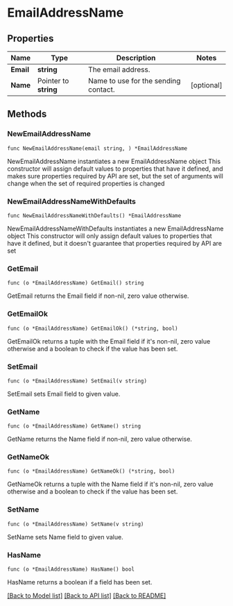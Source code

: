 # EmailAddressName

## Properties

Name | Type | Description | Notes
------------ | ------------- | ------------- | -------------
**Email** | **string** | The email address. | 
**Name** | Pointer to **string** | Name to use for the sending contact. | [optional] 

## Methods

### NewEmailAddressName

`func NewEmailAddressName(email string, ) *EmailAddressName`

NewEmailAddressName instantiates a new EmailAddressName object
This constructor will assign default values to properties that have it defined,
and makes sure properties required by API are set, but the set of arguments
will change when the set of required properties is changed

### NewEmailAddressNameWithDefaults

`func NewEmailAddressNameWithDefaults() *EmailAddressName`

NewEmailAddressNameWithDefaults instantiates a new EmailAddressName object
This constructor will only assign default values to properties that have it defined,
but it doesn't guarantee that properties required by API are set

### GetEmail

`func (o *EmailAddressName) GetEmail() string`

GetEmail returns the Email field if non-nil, zero value otherwise.

### GetEmailOk

`func (o *EmailAddressName) GetEmailOk() (*string, bool)`

GetEmailOk returns a tuple with the Email field if it's non-nil, zero value otherwise
and a boolean to check if the value has been set.

### SetEmail

`func (o *EmailAddressName) SetEmail(v string)`

SetEmail sets Email field to given value.


### GetName

`func (o *EmailAddressName) GetName() string`

GetName returns the Name field if non-nil, zero value otherwise.

### GetNameOk

`func (o *EmailAddressName) GetNameOk() (*string, bool)`

GetNameOk returns a tuple with the Name field if it's non-nil, zero value otherwise
and a boolean to check if the value has been set.

### SetName

`func (o *EmailAddressName) SetName(v string)`

SetName sets Name field to given value.

### HasName

`func (o *EmailAddressName) HasName() bool`

HasName returns a boolean if a field has been set.


[[Back to Model list]](../README.md#documentation-for-models) [[Back to API list]](../README.md#documentation-for-api-endpoints) [[Back to README]](../README.md)


